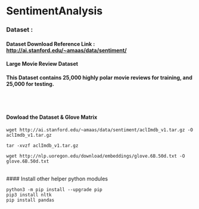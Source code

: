 # SentimentAnalysis

### Dataset : 
#### Dataset Download Reference Link : http://ai.stanford.edu/~amaas/data/sentiment/
#### Large Movie Review Dataset
#### This Dataset contains 25,000 highly polar movie reviews for training, and 25,000 for testing.

<br></br>
#### Dowload the Dataset & Glove Matrix
```
wget http://ai.stanford.edu/~amaas/data/sentiment/aclImdb_v1.tar.gz -O aclImdb_v1.tar.gz
```

```
tar -xvzf aclImdb_v1.tar.gz
```

```
wget http://nlp.uoregon.edu/download/embeddings/glove.6B.50d.txt -O glove.6B.50d.txt
```
<br>
####  Install other helper python modules

```
python3 -m pip install --upgrade pip 
pip3 install nltk
pip install pandas
```
